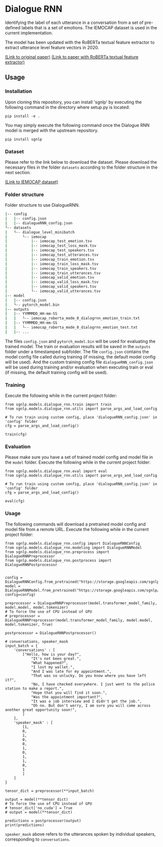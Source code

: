 # Dialogue RNN

Identifying the label of each utterance in a conversation from a set of pre-defined labels that is a set of emotions. The IEMOCAP dataset is used in the current implementation.

The model has been updated with the RoBERTa textual feature extractor to extract utterance level feature vectors in 2020.

[(Link to original paper)](https://arxiv.org/pdf/1811.00405.pdf)
[(Link to paper with RoBERTa textual feature extractor)](https://arxiv.org/pdf/2009.13902.pdf)

## Usage

### Installation

Upon cloning this repository, you can install 'sgnlp' by executing the following command in the directory where setup.py is located:

```
pip install -e .
```

You may simply execute the following command once the Dialogue RNN model is merged with the upstream repository.
```
pip install sgnlp
```

### Dataset

Please refer to the link below to download the dataset. Please download the necessary files in the folder `datasets` according to the folder structure in the next section.

[(Link to IEMOCAP dataset)](https://github.com/declare-lab/dialogue-understanding/tree/master/roberta-end-to-end/datasets)

### Folder structure

Folder structure to use DialogueRNN.

```bash
|-- config
|   |-- config.json
|   |-- dialogueRNN_config.json
└-- datasets
|   └-- dialogue_level_minibatch
|       └-- iemocap
|           |-- iemocap_test_emotion.tsv
|           |-- iemocap_test_loss_mask.tsv
|           |-- iemocap_test_speakers.tsv
|           |-- iemocap_test_utterances.tsv
|           |-- iemocap_train_emotion.tsv
|           |-- iemocap_train_loss_mask.tsv
|           |-- iemocap_train_speakers.tsv
|           |-- iemocap_train_utterances.tsv
|           |-- iemocap_valid_emotion.tsv
|           |-- iemocap_valid_loss_mask.tsv
|           |-- iemocap_valid_speakers.tsv
|           └-- iemocap_valid_utterances.tsv
|-- model
|   |-- config.json
|   └-- pytorch_model.bin
|-- outputs
|   |-- YYMMMDD_HH-mm-SS
|   |   └-- iemocap_roberta_mode_0_dialogrnn_emotion_train.txt
|   |-- YYMMMDD_HH-mm-SS
|   |   └-- iemocap_roberta_mode_0_dialogrnn_emotion_test.txt
|   |-- ...
```

The files `config.json` and `pytorch_model.bin` will be used for evaluating the trained model.
The train or evaluation results will be saved in the `outputs` folder under a timestamped subfolder.
The file `config.json` contains the model config file called during training (if missing, the default model config will be used). And the custom training config file `dialogueRNN_config.json` will be used during training and/or evaluation when executing train or eval (if missing, the default training config will be used).

### Training

Execute the following while in the current project folder:

```
from sgnlp.models.dialogue_rnn.train import train
from sgnlp.models.dialogue_rnn.utils import parse_args_and_load_config

# To run train using custom config, place 'dialogueRNN_config.json' in 'config' folder
cfg = parse_args_and_load_config()

train(cfg)
```

### Evaluation

Please make sure you have a set of trained model config and model file in the `model` folder. Execute the following while in the current project folder:

```
from sgnlp.models.dialogue_rnn.eval import eval
from sgnlp.models.dialogue_rnn.utils import parse_args_and_load_config

# To run train using custom config, place 'dialogueRNN_config.json' in 'config' folder
cfg = parse_args_and_load_config()

eval(cfg)
```

### Usage

The following commands will download a pretrained model config and model file from a remote URL.
Execute the following while in the current project folder:

```
from sgnlp.models.dialogue_rnn.config import DialogueRNNConfig
from sgnlp.models.dialogue_rnn.modeling import DialogueRNNModel
from sgnlp.models.dialogue_rnn.preprocess import DialogueRNNPreprocessor
from sgnlp.models.dialogue_rnn.postprocess import DialogueRNNPostprocessor


config = DialogueRNNConfig.from_pretrained("https://storage.googleapis.com/sgnlp/models/dialogue_rnn/config.json")
model = DialogueRNNModel.from_pretrained("https://storage.googleapis.com/sgnlp/models/dialogue_rnn/pytorch_model.bin", config=config)

preprocessor = DialogueRNNPreprocessor(model.transformer_model_family, model.model, model.tokenizer)
# To force the use of CPU instead of GPU
# preprocessor = DialogueRNNPreprocessor(model.transformer_model_family, model.model, model.tokenizer, True)

postprocessor = DialogueRNNPostprocessor()

# conversations, speaker_mask
input_batch = {
    'conversations' : [
        ["Hello, how is your day?",
            "It's not been great.",
            "What happened?",
            "I lost my wallet.",
            "And I was late for my appointment.",
            "That was so unlucky. Do you know where you have left it?",
            "No, I have checked everywhere. I just went to the police station to make a report.",
            "Hope that you will find it soon.",
            "Was the appointment important?",
            "It was a job interview and I didn't get the job.",
            "Oh no. But don't worry, I am sure you will come across another great opportunity soon!",
        ]
    ],
    'speaker_mask' : [
        [1,
        0,
        1,
        0,
        0,
        1,
        0,
        1,
        1,
        0,
        1
        ]
    ]
}

tensor_dict = preprocessor(**input_batch)

output = model(**tensor_dict)
# To force the use of CPU instead of GPU
# tensor_dict['no_cuda'] = True
# output = model(**tensor_dict)

predictions = postprocessor(output)
print(predictions)
```

`speaker_mask` above refers to the utterances spoken by individual speakers, corresponding to `conversations`.

